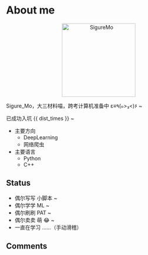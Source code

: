 # About me

<p align="center"><a href="https://github.com/SigureMo" target="_blank" rel="noopener noreferrer"><img :src="$withBase('/sigure_mo.png')" alt="SigureMo" height=200 width=200></a></p>
<p align="center">
  <a href="https://github.com/SigureMo" class="zi zi_tmGithub"></a>
  <a href="mailto:sigure_mo@163.com" class="zi zi_envelope"></a>
  <a href="tencent://AddContact/?fromId=45&fromSubId=1&subcmd=all&uin=240377379&website=www.oicqzone.com" class="zi zi_tmQq"></a>
</p>

Sigure_Mo，大三材料喵，跨考计算机准备中 ε≡٩(๑>₃<)۶ ~

已成功入坑 {{ dist_times }} ~

-  主要方向
   -  DeepLearning
   -  网络爬虫
-  主要语言
   -  Python
   -  C++

## Status

-  偶尔写写 <i class="zi zi_tmPython"></i> 小脚本 ~
-  偶尔学学 ML ~
-  偶尔刷刷 PAT ~
-  偶尔卖卖 萌 :joy: ~
-  一直在学习 ……（手动滑稽）

## Comments

<Valine></Valine>

<script>
export default {
   props: ['slot-key'],
   data() {
      return {
         dist_times: "xx days xx h xx m xx s"
      };
   },
   methods: {
      refresh() {
         let start_date = '2018-02-06 00:15:00.0';
         start_date = start_date.substring(0,19);
         start_date = start_date.replace(/-/g,'/');
         let start_timestamp = new Date(start_date).getTime();
         let now_timestamp = new Date();

         let dist_timestamp = now_timestamp - start_timestamp;
         let dist_days = Math.floor(dist_timestamp / (24*3600*1000));
         let dist_hours = Math.floor((dist_timestamp % (24*3600*1000)) / (3600*1000));
         let dist_mins = Math.floor((dist_timestamp % (3600*1000)) / (60*1000));
         let dist_secs = Math.floor((dist_timestamp % (60*1000)) / 1000);
         this.dist_times = `${dist_days} days ${dist_hours} h ${dist_mins} m ${dist_secs} s`;
      }
   },
   mounted () {
      setInterval(this.refresh, 1000);
   }
}
</script>

<link rel="stylesheet" href="https://ico.z01.com/zico.min.css">
